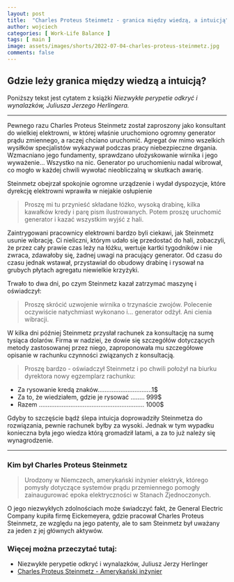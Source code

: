 ```yaml
---
layout: post
title:  "Charles Proteus Steinmetz - granica między wiedzą, a intuicją"
author: wojciech
categories: [ Work-Life Balance ]
tags: [ main ]
image: assets/images/shorts/2022-07-04-charles-proteus-steinmetz.jpg
comments: false
---
```


## Gdzie leży granica między wiedzą a intuicją?

Poniższy tekst jest cytatem z książki _Niezwykłe perypetie odkryć i wynalazków, Juliusza Jerzego Herlingera._

***

Pewnego razu Charles Proteus Steinmetz został zaproszony jako konsultant do wielkiej elektrowni, w której właśnie
uruchomiono ogromny generator prądu zmiennego, a raczej chciano uruchomić. Agregat ów mimo wszelkich wysiłków
specjalistów wykazywał podczas pracy niebezpieczne drgania. Wzmacniano jego fundamenty, sprawdzano ułożyskowanie wirnika
i jego wyważenie... Wszystko na nic. Generator po uruchomieniu nadal wibrował, co mogło w każdej chwili wywołać
nieobliczalną w skutkach awarię.

Steinmetz obejrzał spokojnie ogromne urządzenie i wydał dyspozycje, które dyrekcję elektrowni wprawiła w niejakie
osłupienie

> Proszę mi tu przynieść składane łóżko, wysoką drabinę, kilka kawałków kredy i parę pism ilustrowanych. Potem proszę
> uruchomić generator i kazać wszystkim wyjść z hali.

Zaintrygowani pracownicy elektrowni bardzo byli ciekawi, jak Steinmetz usunie wibrację. Ci nieliczni, którym udało się
przedostać do hali, zobaczyli, że przez cały prawie czas leży na łóżku, wertuje kartki tygodników i nie zwraca,
zdawałoby się, żadnej uwagi na pracujący generator. Od czasu do czasu jednak wstawał, przystawiał do obudowy drabinę i
rysował na grubych płytach agregatu niewielkie krzyżyki.

Trwało to dwa dni, po czym Steinmetz kazał zatrzymać maszynę i oświadczył:
> Proszę skrócić uzwojenie wirnika o trzynaście zwojów.
> Polecenie oczywiście natychmiast wykonano i… generator odżył. Ani cienia wibracji.

W kilka dni później Steinmetz przysłał rachunek za konsultację na sumę tysiąca dolarów. Firma w nadziei, że dowie się
szczegółów dotyczących metody zastosowanej przez niego, zaproponowała mu szczegółowe opisanie w rachunku czynności
związanych z konsultacją.

> Proszę bardzo - oświadczył Steinmetz i po chwili położył na biurku dyrektora nowy egzemplarz rachunku:

* Za rysowanie kredą znaków...............................1$
* Za to, że wiedziałem, gdzie je rysować ........ 999$
* Razem ............................................................ 1000$

Gdyby to szczęście bądź ślepa intuicja doprowadziły Steinmetza do rozwiązania, pewnie rachunek byłby za wysoki. Jednak w
tym wypadku konieczna była jego wiedza którą gromadził latami, a za to już należy się wynagrodzenie.


***

### Kim był Charles Proteus Steinmetz

> Urodzony w Niemczech, amerykański inżynier elektryk, którego pomysły dotyczące systemów prądu przemiennego pomogły
zainaugurować epoka elektryczności w Stanach Zjednoczonych.

O jego niezwykłych zdolnościach może świadczyć fakt, że General Electric Company kupiła firmę Eickemeyera, gdzie
pracował Charles Proteus Steinmetz, ze względu na jego patenty, ale to sam Steinmetz był uważany za jeden z jej głównych
aktywów.

### Więcej można przeczytać tutaj:

- Niezwykłe perypetie odkryć i wynalazków, Juliusz Jerzy Herlinger
- [Charles Proteus Steinmetz - Amerykański inżynier](https://delphipages.live/pl/rozne/charles-proteus-steinmetz)






